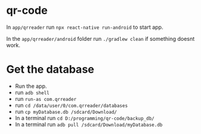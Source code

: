 # qr-code

In `app/qrreader` run `npx react-native run-android` to start app.

In the `app/qrreader/android` folder run `./gradlew clean` if something doesnt work.

# Get the database

- Run the app.
- run `adb shell`
- run `run-as com.qrreader`
- run `cd /data/user/0/com.qrreader/databases`
- run `cp myDatabase.db /sdcard/Download/`
- In a terminal run `cd D:/programming/qr-code/backup_db/`
- In a terminal run `adb pull /sdcard/Download/myDatabase.db`